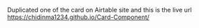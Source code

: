 Duplicated one of the card on Airtable site and this is the live url https://chidinma1234.github.io/Card-Component/
